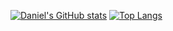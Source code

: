 
[![Daniel's GitHub stats](https://github-readme-stats.vercel.app/api?username=Daniel-ARM&hide_border=true&theme=midnight-purple&bg_color=07090D&count_private=true)](https://github.com/Daniel-ARM/)
[![Top Langs](https://github-readme-stats.vercel.app/api/top-langs/?username=Daniel-ARM&hide_border=true&theme=midnight-purple&bg_color=07090D&count_private=true)](https://github.com/Daniel-ARM/)
